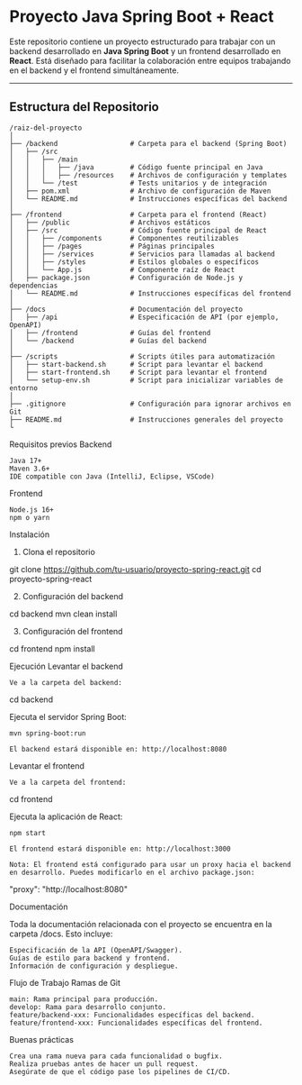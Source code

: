 # Proyecto Java Spring Boot + React

Este repositorio contiene un proyecto estructurado para trabajar con un backend desarrollado en **Java Spring Boot** y un frontend desarrollado en **React**. Está diseñado para facilitar la colaboración entre equipos trabajando en el backend y el frontend simultáneamente.

---

## **Estructura del Repositorio**

```plaintext
/raiz-del-proyecto
│
├── /backend                  # Carpeta para el backend (Spring Boot)
│   ├── /src
│   │   ├── /main
│   │   │   ├── /java         # Código fuente principal en Java
│   │   │   ├── /resources    # Archivos de configuración y templates
│   │   └── /test             # Tests unitarios y de integración
│   ├── pom.xml               # Archivo de configuración de Maven
│   └── README.md             # Instrucciones específicas del backend
│
├── /frontend                 # Carpeta para el frontend (React)
│   ├── /public               # Archivos estáticos
│   ├── /src                  # Código fuente principal de React
│   │   ├── /components       # Componentes reutilizables
│   │   ├── /pages            # Páginas principales
│   │   ├── /services         # Servicios para llamadas al backend
│   │   ├── /styles           # Estilos globales o específicos
│   │   └── App.js            # Componente raíz de React
│   ├── package.json          # Configuración de Node.js y dependencias
│   └── README.md             # Instrucciones específicas del frontend
│
├── /docs                     # Documentación del proyecto
│   ├── /api                  # Especificación de API (por ejemplo, OpenAPI)
│   ├── /frontend             # Guías del frontend
│   └── /backend              # Guías del backend
│
├── /scripts                  # Scripts útiles para automatización
│   ├── start-backend.sh      # Script para levantar el backend
│   ├── start-frontend.sh     # Script para levantar el frontend
│   └── setup-env.sh          # Script para inicializar variables de entorno
│
├── .gitignore                # Configuración para ignorar archivos en Git
├── README.md                 # Instrucciones generales del proyecto
└

```
Requisitos previos
Backend

    Java 17+
    Maven 3.6+
    IDE compatible con Java (IntelliJ, Eclipse, VSCode)

Frontend

    Node.js 16+
    npm o yarn

Instalación
1. Clona el repositorio

git clone https://github.com/tu-usuario/proyecto-spring-react.git
cd proyecto-spring-react

2. Configuración del backend

cd backend
mvn clean install

3. Configuración del frontend

cd frontend
npm install

Ejecución
Levantar el backend

    Ve a la carpeta del backend:

cd backend

Ejecuta el servidor Spring Boot:

    mvn spring-boot:run

    El backend estará disponible en: http://localhost:8080

Levantar el frontend

    Ve a la carpeta del frontend:

cd frontend

Ejecuta la aplicación de React:

    npm start

    El frontend estará disponible en: http://localhost:3000

    Nota: El frontend está configurado para usar un proxy hacia el backend en desarrollo. Puedes modificarlo en el archivo package.json:

"proxy": "http://localhost:8080"

Documentación

Toda la documentación relacionada con el proyecto se encuentra en la carpeta /docs. Esto incluye:

    Especificación de la API (OpenAPI/Swagger).
    Guías de estilo para backend y frontend.
    Información de configuración y despliegue.

Flujo de Trabajo
Ramas de Git

    main: Rama principal para producción.
    develop: Rama para desarrollo conjunto.
    feature/backend-xxx: Funcionalidades específicas del backend.
    feature/frontend-xxx: Funcionalidades específicas del frontend.

Buenas prácticas

    Crea una rama nueva para cada funcionalidad o bugfix.
    Realiza pruebas antes de hacer un pull request.
    Asegúrate de que el código pase los pipelines de CI/CD.
